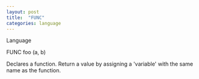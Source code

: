 ```yaml
---
layout: post
title:  "FUNC"
categories: language
---
```

Language

FUNC foo (a, b)

Declares a function. Return a value by assigning a 'variable' with the same name as the function.

